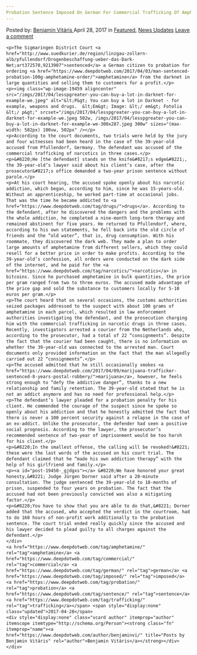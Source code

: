 ```yaml
---
Probation Sentence Imposed On German For Commercial Trafficking Of Amphetamine
---
```

<article class="post-listing post-19450 post type-post status-publish format-standard has-post-thumbnail hentry  tag-amphetamine tag-commercial tag-german tag-imposed tag-probation tag-sentence tag-trafficking">
    <div class="post-inner">
        <span>Posted by: <a href="https://www.deepdotweb.com/author/benjaminvi/" title="">Benjamin Vitáris </a></span>
    <span>April 28, 2017</span>
    <span>in <a href="https://www.deepdotweb.com/category/deepdot-news/" rel="category tag">Featured</a>, <a href="https://www.deepdotweb.com/category/news-updates/" rel="category tag">News Updates</a></span>
    <span><a href="https://www.deepdotweb.com/2017/04/28/probation-sentence-imposed-german-commercial-trafficking-amphetamine/#respond">Leave a comment</a></span>
    </p>
    <div class="clear"></div>
    
    <p>The Sigmaringen District Court <a href="http://www.suedkurier.de/region/linzgau-zollern-alb/pfullendorf/Drogenbeschaffung-ueber-das-Dark-Net;art372570,9213907">sentenced</a> a German citizen to probation for ordering <a href="https://www.deepdotweb.com/2017/04/03/man-sentenced-probation-100g-amphetamine-order/">amphetamine</a> from the darknet in large quantities and selling them to customers for a profit.</p>
    <p><img class="wp-image-19459 aligncenter" src="/imgs/2017/04/lesspgreater-you-can-buy-a-lot-in-darknet-for-example-we.jpeg" alt="&lt;P&gt; You can buy a lot in Darknet - for example, weapons and drugs.  &lt;Em&gt; Image: &lt;/ em&gt; Fotolia &lt;/ p&gt;" srcset="/imgs/2017/04/lesspgreater-you-can-buy-a-lot-in-darknet-for-example-we.jpeg 502w, /imgs/2017/04/lesspgreater-you-can-buy-a-lot-in-darknet-for-example-we-300x287.jpeg 300w" sizes="(max-width: 502px) 100vw, 502px" /></p>
    <p>According to the court documents, two trials were held by the jury and four witnesses had been heard in the case of the 39-year-old accused from Pfullendorf, Germany. The defendant was accused of the commercial trafficking of narcotics in three cases.</p>
    <p>&#8220;He [the defendant] stands on the knife&#8217;s edge&#8221;, the 39-year-old’s lawyer said about his client’s case, after the prosecutor&#8217;s office demanded a two-year prison sentence without parole.</p>
    <p>At his court hearing, the accused spoke openly about his narcotic addiction, which began, according to him, since he was 15-years-old. Without an apprenticeship, he worked part-time at occasional jobs. That was the time he became addicted to <a href="https://www.deepdotweb.com/tag/drugs/">drugs</a>. According to the defendant, after he discovered the dangers and the problems with the whole addiction, he completed a nine-month long-term therapy and remained abstinent for five years. He returned to Pfullendorf, where, according to his own statements, he fell back into the old circle of friends and the “old water”, that is, drug consumption. With his roommate, they discovered the dark web. They made a plan to order large amounts of amphetamine from different sellers, which they could resell for a better price in order to make profits. According to the 39-year-old’s confession, all orders were conducted on the dark side of the internet, and he paid for the <a href="https://www.deepdotweb.com/tag/narcotics/">narcotics</a> in bitcoins. Since he purchased amphetamine in bulk quantities, the price per gram ranged from two to three euros. The accused made advantage of the price gap and sold the substance to customers locally for 5-10 euros per gram.</p>
    <p>The court heard that on several occasions, the customs authorities seized packages addressed to the suspect with about 100 grams of amphetamine in each parcel, which resulted in law enforcement authorities investigating the defendant, and the prosecution charging him with the commercial trafficking in narcotic drugs in three cases. Recently, investigators arrested a courier from the Netherlands who, according to the prosecutor, had a total of 22 “consignments”. Despite the fact that the courier had been caught, there is no information on whether the 39-year-old was connected to the arrested man. Court documents only provided information on the fact that the man allegedly carried out 22 “consignments”.</p>
    <p>The accused admitted that he still occasionally smokes <a href="https://www.deepdotweb.com/2017/04/09/marijuana-trafficker-sentenced-8-years-postal-robbery/">marijuana</a>, however, he feels strong enough to “defy the addictive danger”, thanks to a new relationship and family retention. The 39-year-old stated that he is not an addict anymore and has no need for professional help.</p>
    <p>The defendant’s lawyer pleaded for a probation penalty for his client. He commended the courage of the suspect since he spoke so openly about his addiction and that he honestly admitted the fact that there is never a 100 percent security against a relapse in the case of an ex-addict. Unlike the prosecutor, the defender had seen a positive social prognosis. According to the lawyer, the prosecutor’s recommended sentence of two-year of imprisonment would be too harsh for his client.</p>
    <p>&#8220;In the smallest offense, the calling will be revoked!&#8221; these were the last words of the accused on his court trial. The defendant claimed that he “made his own addiction therapy” with the help of his girlfriend and family.</p>
    <p><a id="post-19450-_gjdgxs"></a> &#8220;We have honored your great honesty,&#8221; Judge Jürgen Dorner said after a 20-minute consultation. The judge sentenced the 39-year-old to 18-months of prison, suspended to four years on probation. The fact that the accused had not been previously convicted was also a mitigating factor.</p>
    <p>&#8220;You have to show that you are able to do that,&#8221; Dorner added that the accused, who accepted the verdict in the courtroom, had to do 160 hours of non-profit work additionally to the probation sentence. The court trial ended really quickly since the accused and his lawyer decided to plead guilty to all charges against the defendant.</p>
    </div>
    <a href="https://www.deepdotweb.com/tag/amphetamine/" rel="tag">amphetamine</a> <a href="https://www.deepdotweb.com/tag/commercial/" rel="tag">commercial</a> <a href="https://www.deepdotweb.com/tag/german/" rel="tag">german</a> <a href="https://www.deepdotweb.com/tag/imposed/" rel="tag">imposed</a> <a href="https://www.deepdotweb.com/tag/probation/" rel="tag">probation</a> <a href="https://www.deepdotweb.com/tag/sentence/" rel="tag">sentence</a> <a href="https://www.deepdotweb.com/tag/trafficking/" rel="tag">trafficking</a></span> <span style="display:none" class="updated">2017-04-28</span>
    <div style="display:none" class="vcard author" itemprop="author" itemscope itemtype="http://schema.org/Person"><strong class="fn" itemprop="name"><a href="https://www.deepdotweb.com/author/benjaminvi/" title="Posts by Benjamin Vitáris" rel="author">Benjamin Vitáris</a></strong></div>
    </div>
</article>

